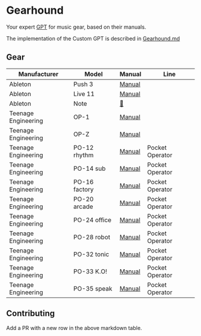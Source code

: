 # Gearhound
Your expert [GPT](https://openai.com/blog/introducing-gpts) for music gear, based on their manuals.

The implementation of the Custom GPT is described in [Gearhound.md](/Gearhound.md)

## Gear

| Manufacturer | Model | Manual | Line |
|---|---|---|---|
| Ableton | Push 3 | [Manual](https://www.ableton.com/en/push/manual/) | |
| Ableton | Live 11 | [Manual](https://www.ableton.com/en/manual/welcome-to-live/) | |
| Ableton | Note | [🔗](https://www.ableton.com/en/note/) | |
| Teenage Engineering | OP-1 | [Manual](https://teenage.engineering/products/op-1/original) | |
| Teenage Engineering | OP-Z | [Manual](https://teenage.engineering/products/op-z/) | |
| Teenage Engineering | PO-12 rhythm | [Manual](https://teenage.engineering/guides/po-12/en) | Pocket Operator |
| Teenage Engineering | PO-14 sub | [Manual](https://teenage.engineering/guides/po-14/en) | Pocket Operator |
| Teenage Engineering | PO-16 factory | [Manual](https://teenage.engineering/guides/po-16/en) | Pocket Operator |
| Teenage Engineering | PO-20 arcade | [Manual](https://teenage.engineering/guides/po-20/en) | Pocket Operator |
| Teenage Engineering | PO-24 office | [Manual](https://teenage.engineering/guides/po-24/en) | Pocket Operator |
| Teenage Engineering | PO-28 robot | [Manual](https://teenage.engineering/guides/po-28/en) | Pocket Operator |
| Teenage Engineering | PO-32 tonic | [Manual](https://teenage.engineering/guides/po-32/en) | Pocket Operator |
| Teenage Engineering | PO-33 K.O! | [Manual](https://teenage.engineering/guides/po-33/en) | Pocket Operator |
| Teenage Engineering | PO-35 speak | [Manual](https://teenage.engineering/guides/po-35/en) | Pocket Operator |

## Contributing
Add a PR with a new row in the above markdown table.
